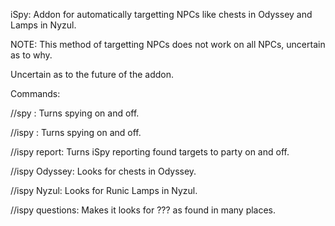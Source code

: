 iSpy: Addon for automatically targetting NPCs like chests in Odyssey and Lamps in Nyzul.

NOTE: This method of targetting NPCs does not work on all NPCs, uncertain as to why.

Uncertain as to the future of the addon.

Commands:

//spy : Turns spying on and off.

//ispy : Turns spying on and off.

//ispy report: Turns iSpy reporting found targets to party on and off.

//ispy Odyssey: Looks for chests in Odyssey.

//ispy Nyzul: Looks for Runic Lamps in Nyzul.

//ispy questions: Makes it looks for ??? as found in many places.